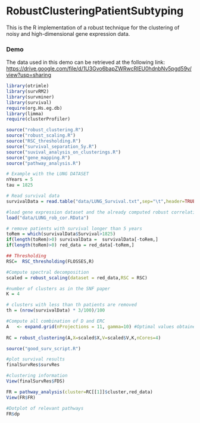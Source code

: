 # RobustClusteringPatientSubtyping

This is the R implementation of a robust technique for the clustering of noisy and high-dimensional gene
expression data. 

### Demo

The data used in this demo can be retrieved at the following link: https://drive.google.com/file/d/1U3Gvo6bapZWRwcRlEU0hdnbNv5pgd59v/view?usp=sharing

```R
library(otrimle) 
library(survRM2)
library(survminer)
library(survival)
require(org.Hs.eg.db)
library(limma)
require(clusterProfiler)

source("robust_clustering.R")
source("robust_scaling.R")
source("RSC_thresholding.R")
source("survival_separation_5y.R")
source("suvival_analysis_on_clusterings.R")
source("gene_mapping.R")
source("pathway_analysis.R")

# Example with the LUNG DATASET
nYears = 5
tau = 1825

# Read survival data
survivalData = read.table("data/LUNG_Survival.txt",sep="\t",header=TRUE)

#load gene expression dataset and the already computed robust correlation matrix
load("data/LUNG_rob_cor.RData")

# remove patients with survival longer than 5 years
toRem = which(survivalData$Survival>1825)
if(length(toRem)>0) survivalData =  survivalData[-toRem,]
if(length(toRem)>0) red_data = red_data[-toRem,]

## Thresholding
RSC=  RSC_thresholding(FLOSSES,R)

#Compute spectral decomposition 
scaled = robust_scaling(dataset = red_data,RSC = RSC)

#number of clusters as in the SNF paper
K = 4 

# clusters with less than th patients are removed
th = (nrow(survivalData) * 3/100)/100

#Compute all combination of D and ERC
A   <- expand.grid(nProjections = 11, gamma=10) #Optimal values obtained during the analysis
 
RC = robust_clustering(A,X=scaled$X,V=scaled$V,K,nCores=4)

source("good_surv_script.R")  

#plot survival results
finalSurvRes$survRes

#clustering information
View(finalSurvRes$FDS)

FR = pathway_analysis(cluster=RC[[1]]$cluster,red_data)
View(FR$FR)

#Dotplot of relevant pathways
FR$dp  

```
